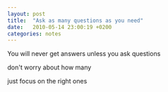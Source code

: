 ```yaml
---
layout: post
title:  "Ask as many questions as you need"
date:   2010-05-14 23:00:19 +0200
categories: notes
---
```

You will never get answers unless you ask questions

don't worry about how many

just focus on the right ones
